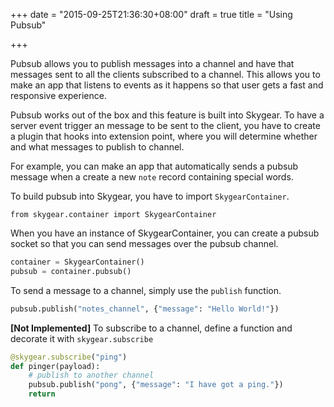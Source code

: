 +++
date = "2015-09-25T21:36:30+08:00"
draft = true
title = "Using Pubsub"

+++

Pubsub allows you to publish messages into a channel and have that messages
sent to all the clients subscribed to a channel. This allows you to make
an app that listens to events as it happens so that user gets a fast
and responsive experience.

Pubsub works out of the box and this feature is built into Skygear. To have
a server event trigger an message to be sent to the client, you have to
create a plugin that hooks into extension point, where you will determine
whether and what messages to publish to channel.

For example, you can make an app that automatically sends a pubsub message
when a create a new `note` record containing special words.

To build pubsub into Skygear, you have to import `SkygearContainer`.

```
from skygear.container import SkygearContainer
```

When you have an instance of SkygearContainer, you can create a pubsub socket
so that you can send messages over the pubsub channel.

```python
container = SkygearContainer()
pubsub = container.pubsub()
```

To send a message to a channel, simply use the `publish` function.

```python
pubsub.publish("notes_channel", {"message": "Hello World!"})
```

**[Not Implemented]**
To subscribe to a channel, define a function and decorate it with `skygear.subscribe`

```python
@skygear.subscribe("ping")
def pinger(payload):
    # publish to another channel
    pubsub.publish("pong", {"message": "I have got a ping."})
    return
```
